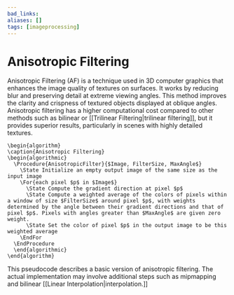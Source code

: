 ```yaml
---
bad_links: 
aliases: []
tags: [imageprocessing]
---
```

# Anisotropic Filtering

Anisotropic Filtering (AF) is a technique used in 3D computer graphics that enhances the image quality of textures on surfaces. It works by reducing blur and preserving detail at extreme viewing angles. This method improves the clarity and crispness of textured objects displayed at oblique angles. Anisotropic filtering has a higher computational cost compared to other methods such as bilinear or [[Trilinear Filtering|trilinear filtering]], but it provides superior results, particularly in scenes with highly detailed textures.

```pseudo
\begin{algorithm}
\caption{Anisotropic Filtering}
\begin{algorithmic}
  \Procedure{AnisotropicFilter}{$Image, FilterSize, MaxAngle$}
	\State Initialize an empty output image of the same size as the input image
	\For{each pixel $p$ in $Image$}
	  \State Compute the gradient direction at pixel $p$
	  \State Compute a weighted average of the colors of pixels within a window of size $FilterSize$ around pixel $p$, with weights determined by the angle between their gradient directions and that of pixel $p$. Pixels with angles greater than $MaxAngle$ are given zero weight.
	  \State Set the color of pixel $p$ in the output image to be this weighted average
	\EndFor
  \EndProcedure
  \end{algorithmic}
\end{algorithm}
```
This pseudocode describes a basic version of anisotropic filtering. The actual implementation may involve additional steps such as mipmapping and bilinear [[Linear Interpolation|interpolation.]]